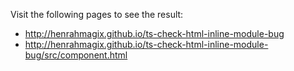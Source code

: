 Visit the following pages to see the result:
- http://henrahmagix.github.io/ts-check-html-inline-module-bug
- http://henrahmagix.github.io/ts-check-html-inline-module-bug/src/component.html
